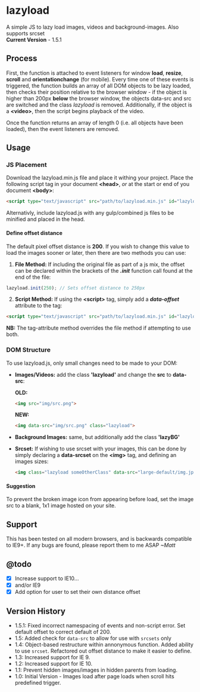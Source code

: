 # lazyload
A simple JS to lazy load images, videos and background-images. Also supports srcset <br>
**Current Version** - 1.5.1

## Process
First, the function is attached to event listeners for window **load**, **resize**, **scroll** and **orientationchange** (for mobile). Every time one of these events is triggered, the function builds an array of all DOM objects to be lazy loaded, then checks their position relative to the browser window - if the object is higher than 200px **below** the browser window, the objects data-src and src are switched and the class *lazyload* is removed. Additionally, if the object is a **\<video\>**, then the script begins playback of the video.

Once the function returns an array of length 0 (i.e. all objects have been loaded), then the event listeners are removed.

## Usage

### JS Placement
Download the lazyload.min.js file and place it withing your project. Place the following script tag in your document **\<head\>**, *or* at the start or end of you document **\<body\>**:
```html
<script type="text/javascript" src="path/to/lazyload.min.js" id="lazyloadjs"></script>
```
Alternativly, include lazyload.js with any gulp/combined js files to be minified and placed in the head.

#### Define offset distance
The default pixel offset distance is **200**. If you wish to change this value to load the images sooner or later, then there are two methods you can use:
 1. **File Method:** If including the original file as part of a js mix, the offset can be declared within the brackets of the ***.init*** function call found at the end of the file:
  ```js
  lazyload.init(250); // Sets offset distance to 250px
  ``` 
  
 2. **Script Method:** If using the **\<script\>** tag, simply add a ***data-offset*** attribute to the tag:
 ```html
 <script type="text/javascript" src="path/to/lazyload.min.js" id="lazyloadjs" data-offset="300"></script>
 ```
 **NB:** The tag-attribute method overrides the file method if attempting to use both.

### DOM Structure

To use lazyload.js, only small changes need to be made to your DOM:
- **Images/Videos:**
  add the class **'lazyload'** and change the **src** to **data-src**:
  
    **OLD:**
    ```html
    <img src="img/src.png">
    ```
    **NEW:**
    ```html
    <img data-src="img/src.png" class="lazyload">
    ```
    
- **Background Images:**
  same, but additionally add the class **'lazyBG'**
  
- **Srcset:**
  If wishing to use srcset with your images, this can be done by simply declaring a **data-srcset** on the **\<img\>** tag, and defining an images sizes:
  
  ```html
  <img class="lazyload someOtherClass" data-src="large-default/img.jpg" data-srcset="small/img.jpg 400w, medium/img.jpg 800w, large-default/img.jpg 1200w" sizes="(-webkit-min-device-pixel-ratio: 2) 50vw, (min-resolution: 192dpi) 50vw, (min-resolution: 2dppx) 50vw, (-webkit-min-device-pixel-ratio: 3) 33.33vw, (min-resolution: 288dpi) 33.33vw, (min-resolution: 3dppx) 33.33vw" alt="Alt Text">
  ```
#### Suggestion
To prevent the broken image icon from appearing before load, set the image src to a blank, 1x1 image hosted on your site. 

## Support
This has been tested on all modern browsers, and is backwards compatible to IE9+. If any bugs are found, please report them to me ASAP *~Matt*

## @todo
- [X] Increase support to IE10...
- [X] and/or IE9
- [X] Add option for user to set their own distance offset

## Version History
- 1.5.1: Fixed incorrect namespacing of events and non-script error. Set default offset to correct default of 200.
- 1.5: Added check for `data-src` to allow for use with `srcsets` only
- 1.4: Object-based restructure within annonymous function. Added ability to use `srcset`. Refactored out offset distance to make it easier to define.
- 1.3: Increased support for IE 9.
- 1.2: Increased support for IE 10.
- 1.1: Prevent hidden images/images in hidden parents from loading.
- 1.0: Initial Version - Images load after page loads when scroll hits predefined trigger.
